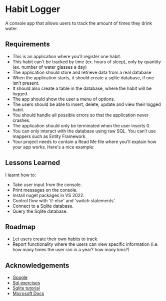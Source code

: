 # Habit Logger

A console app that allows users to track the amount of times they drink water.


## Requirements

- This is an application where you’ll register one habit.
- This habit can't be tracked by time (ex. hours of sleep), only by quantity (ex. number of water glasses a day)
- The application should store and retrieve data from a real database
- When the application starts, it should create a sqlite database, if one isn’t present.
- It should also create a table in the database, where the habit will be logged.
- The app should show the user a menu of options.
- The users should be able to insert, delete, update and view their logged habit.
- You should handle all possible errors so that the application never crashes.
- The application should only be terminated when the user inserts 0.
- You can only interact with the database using raw SQL. You can’t use mappers such as Entity Framework.
- Your project needs to contain a Read Me file where you'll explain how your app works. Here's a nice example:
## Lessons Learned

I learnt how to:

- Take user input from the console.
- Print messages on the console.
- Install nuget packages in VS 2022.
- Control flow with 'if-else' and 'switch statements'.
- Connect  to a Sqlite database.
- Query the Sqlite database.

## Roadmap

- Let users create their own habits to track. 
- Report functionality where the users can view specific information (i.e. how many times the user ran in a year? how many kms?) 
## Acknowledgements

 - [Google](https://www.google.co.za/)
 - [Sql exercises](https://www.w3schools.com/sql/sql_exercises.asp)
 - [Sqlite tutorial](https://www.youtube.com/watch?v=oeuTw00F1as&t=725s)
 - [Microsoft Docs](https://learn.microsoft.com/en-us/dotnet/standard/data/sqlite/?tabs=netcore-cli)
